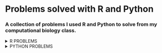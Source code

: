 # Problems solved with R and Python
### A collection of problems I used R and Python to solve from my computational biology class.
<details><summary>R PROBLEMS</summary>
<p>

* **Problem 1** 8.23.3 from *Computing Skills for Biologists: A Toolbox* In this excersize, we will get a glimpse of the image processing capabilities of R. We want to determine the projected leaf area of plants using photos, and analyze whether the leaves have grown significantly over the course of two days. The directory CSB/r/data/leafarea/ contains images of plants at two time points (t1 and t2). The data have been collected by Madlen.
  * a.) Write a for loop that processes all images using the function getArea, which is provided in CSB/r/solutions/getArea.R. The function accepts a single file name as an argument, and returns the projected leaf area, measured in pixels. Your loop should record the leaf area for each image and store it in the data frame results. To loop over all files, you can use the function list.files along with its pattern matching option, to produce a list of all the files with extension .jpg in the directory SC/r/data/leafarea/. Work in your sandbox or change paths in the getArea.R function accordingly.
  * b.) Plot the area of each plant as measured ar the time point 1 verses time point 2.
  * c.) Determine whether the plants significantly differ at the time points 1 and 2 using a paired t-test.
  * [My Solution/Code](Assignments/assignment-06-Csaenz10-answers.R)

* **Problem 2** We will be analyzing the `age_count_2020-07-13_2020-10-11.xlsx` data set. This data consists of the date that a COVID-19 test from somebody residing in Nueces County comes back positive (LABDATE) the age of the person (AGE_YEARS). Each row is a person.  There are 4 worksheets in the excel workbook, one per month from July to October. Your goal is to complete the tasks and create an R script that will work when this repo is cloned to any computer. I encourage you to make tidyverse pipelines, where the responses from several questions are assembled in one or a few pipelines. When you are complete, submit by pushing the changes to github. 
  * Create an R script named `ageCovidSummary.R` in your exam repo and set the working directory with the following command: setwd(dirname(rstudioapi::getActiveDocumentContext()$path))
  * Load the following libraries (install if necessary):
    * tidyverse
    * readxl
    * janitor
    * lubridate
  * Referring to lecture 8 (some code will need to be altered), read the data from age_count_2020-07-13_2020-10-11.xlsx into a tibble named covid_cases_age and then do the following in a single pipeline:
    * format the column names
    * make a new column called date and format it as YYYY-MM-DD using ymd()
    * make a new column called age_class that evaluates the the values in age_years and assigns them to the proper 20 yr age bin: 0-19, 20-39, 40-59, 60-79, 80+
      * use case_when() for this
    * group the tibble by date and age_class
    * use summarise() to transform the tibble so that each row is a unique combination of date and age_class, and the number of positive cases in each age class on each date is stored in a column called new_cases
    * If done properly, this is how covid_cases_age will look:
* [My Solution/Code](Assignments/ageCovidSummary.R)


</p>
</details>


<details><summary>PYTHON PROBLEMS</summary>
<p>

* **Problem 1a** 3.8.1 Measles Time Series from *Computing Skills for Biologists: A Toolbox*
In their article, Dalziel et al. (2016) provide a long time series reporting the number of cases of measles before mass vacination, for many US cities. The data consist of cases in a given US city for a given year, and a given biweek of the year (i.e., first two weeks, second two weeks, etc.). The time series is contained in the file Dalziel2016_data.csv.
  * a.) Write a program that extracts the names of all the cities in the database (one entry per city).
  * b.) Write a program that creates a dictionary where the keys are the cities and the values are the number of records (rows) for that city in the data.
  * c.) Write a program that calculates the mean population for each city obtained by averaging the values of pop.
  * d.) Write a program that calculates the mean population for each city and year.
* **Problem 1b** 3.8.2  Red Queen in Fruit Flies from *Computing Skills for Biologists: A Toolbox* 
Singh et al. (2015) show that, when infected with a parasite, the four genetic lines of *D. melanogaster* respond by increasing the production of recombinant offspring (arguably, trying to produce new recombinants able to escape the parasite). They show that the same outcome is not achieved by artificially wounding the flies. The data needed to replicate the main claim (figure 2 of the original article) is contained in the file Singh2015_data.csv. Open the file, and compute the mean RecombinantFraction for each *Drosophilia* Line, and InfectionStatus (W for wounded and I for infected). Print the results in the following form:
Line 45 Average Recombination Rate:
W : 0.187
I : 0.191
* [My Solution/Code](Assignments/assignment-11-Csaenz10.txt)

* **Problem 2** 4.10.1 Assortative Mating in Animals from *Computing Skills for Biologists: A Toolbox*
Jiang et al. (2013) studied the assortative mating in animals. They compiled a large database, reporting the results of many experiments on mating. In particular, for several taxa they provide the value of correlation among the sizes of the mates. A positive value of r stands for assortative mating (large animals tend to mate with large animals), and a negative value for disassortative mating.
  * a.) You can find the data in good_code/data/Jiang2013_data.csv. Write a function that takes as input the desired Taxon and returns the mean value of r.
  * b.) You should see that fish have a positive value of r, but that this is also true for other taxa. Is the mean value of r especially high for fish? To test this, compute a *p-value* by repeatedly sampling 37 values of r(37 experiments on fish are reported in the database) at random, and calculating the probability of observing a higher mean value of r. To get an accurate estimate of the *p-value*, use 50,000 randomizations.
  * c.) Repeat the procedure for all taxa.
* [My Solution/Code](Assignments/assignment12.txt)


</p>
</details>

